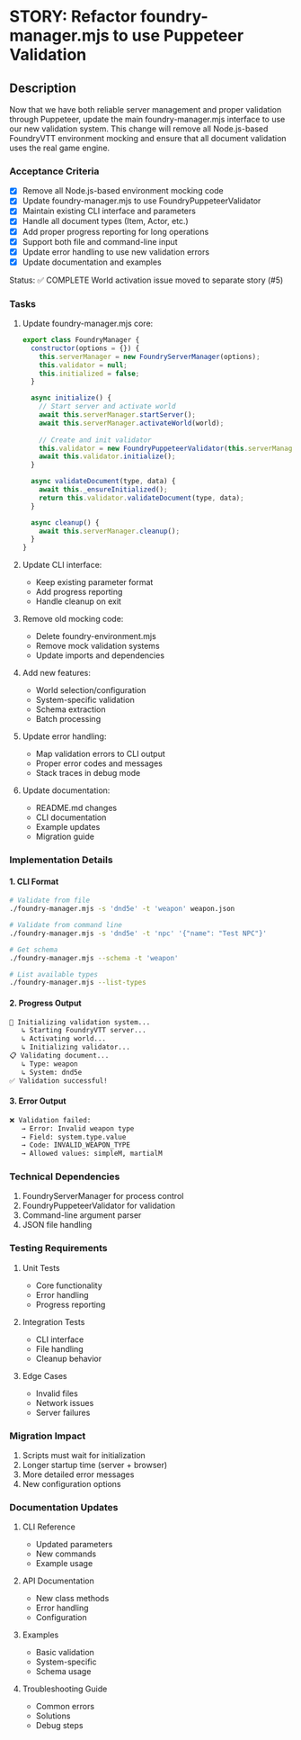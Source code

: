 # STORY: Refactor foundry-manager.mjs to use Puppeteer Validation

## Description
Now that we have both reliable server management and proper validation through Puppeteer, update the main foundry-manager.mjs interface to use our new validation system. This change will remove all Node.js-based FoundryVTT environment mocking and ensure that all document validation uses the real game engine.

### Acceptance Criteria
- [x] Remove all Node.js-based environment mocking code
- [x] Update foundry-manager.mjs to use FoundryPuppeteerValidator
- [x] Maintain existing CLI interface and parameters
- [x] Handle all document types (Item, Actor, etc.)
- [x] Add proper progress reporting for long operations
- [x] Support both file and command-line input
- [x] Update error handling to use new validation errors
- [x] Update documentation and examples

Status: ✅ COMPLETE
World activation issue moved to separate story (#5)

### Tasks
1. Update foundry-manager.mjs core:
   ```javascript
   export class FoundryManager {
     constructor(options = {}) {
       this.serverManager = new FoundryServerManager(options);
       this.validator = null;
       this.initialized = false;
     }

     async initialize() {
       // Start server and activate world
       await this.serverManager.startServer();
       await this.serverManager.activateWorld(world);
       
       // Create and init validator
       this.validator = new FoundryPuppeteerValidator(this.serverManager);
       await this.validator.initialize();
     }

     async validateDocument(type, data) {
       await this._ensureInitialized();
       return this.validator.validateDocument(type, data);
     }

     async cleanup() {
       await this.serverManager.cleanup();
     }
   }
   ```

2. Update CLI interface:
   - Keep existing parameter format
   - Add progress reporting
   - Handle cleanup on exit

3. Remove old mocking code:
   - Delete foundry-environment.mjs
   - Remove mock validation systems
   - Update imports and dependencies

4. Add new features:
   - World selection/configuration
   - System-specific validation
   - Schema extraction
   - Batch processing

5. Update error handling:
   - Map validation errors to CLI output
   - Proper error codes and messages
   - Stack traces in debug mode

6. Update documentation:
   - README.md changes
   - CLI documentation
   - Example updates
   - Migration guide

### Implementation Details

#### 1. CLI Format
```bash
# Validate from file
./foundry-manager.mjs -s 'dnd5e' -t 'weapon' weapon.json

# Validate from command line
./foundry-manager.mjs -s 'dnd5e' -t 'npc' '{"name": "Test NPC"}'

# Get schema
./foundry-manager.mjs --schema -t 'weapon'

# List available types
./foundry-manager.mjs --list-types
```

#### 2. Progress Output
```bash
🚀 Initializing validation system...
   ↳ Starting FoundryVTT server...
   ↳ Activating world...
   ↳ Initializing validator...
📋 Validating document...
   ↳ Type: weapon
   ↳ System: dnd5e
✅ Validation successful!
```

#### 3. Error Output
```bash
❌ Validation failed:
   → Error: Invalid weapon type
   → Field: system.type.value
   → Code: INVALID_WEAPON_TYPE
   → Allowed values: simpleM, martialM
```

### Technical Dependencies
1. FoundryServerManager for process control
2. FoundryPuppeteerValidator for validation
3. Command-line argument parser
4. JSON file handling

### Testing Requirements
1. Unit Tests
   - Core functionality
   - Error handling
   - Progress reporting

2. Integration Tests
   - CLI interface
   - File handling
   - Cleanup behavior

3. Edge Cases
   - Invalid files
   - Network issues
   - Server failures

### Migration Impact
1. Scripts must wait for initialization
2. Longer startup time (server + browser)
3. More detailed error messages
4. New configuration options

### Documentation Updates
1. CLI Reference
   - Updated parameters
   - New commands
   - Example usage

2. API Documentation
   - New class methods
   - Error handling
   - Configuration

3. Examples
   - Basic validation
   - System-specific
   - Schema usage

4. Troubleshooting Guide
   - Common errors
   - Solutions
   - Debug steps
